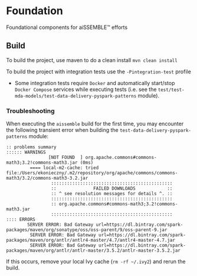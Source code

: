 # Foundation
Foundational components for aiSSEMBLE&trade; efforts


## Build

To build the project, use maven to do a clean install `mvn clean install`

To build the project with integration tests use the `-Pintegration-test` profile
- Some integration tests require `Docker` and automatically start/stop `Docker Compose` services while executing tests (i.e. see
the `test/test-mda-models/test-data-delivery-pyspark-patterns` module).

### Troubleshooting

When executing the `aissemble` build for the first time, you may encounter the following transient error when building
the `test-data-delivery-pyspark-patterns` module:

```
:: problems summary 
:::::: WARNINGS
                [NOT FOUND  ] org.apache.commons#commons-math3;3.2!commons-math3.jar (0ms)
         ==== local-m2-cache: tried           file:/Users/ekonieczny/.m2/repository/org/apache/commons/commons-math3/3.2/commons-math3-3.2.jar
                 ::::::::::::::::::::::::::::::::::::::::::::::
                 ::              FAILED DOWNLOADS            ::
                 :: ^ see resolution messages for details ^. ::
                 ::::::::::::::::::::::::::::::::::::::::::::::
                 :: org.apache.commons#commons-math3;3.2!commons-math3.jar
                 :::::::::::::::::::::::::::::::::::::::::::::: 
:::: ERRORS
        SERVER ERROR: Bad Gateway url=https://dl.bintray.com/spark-packages/maven/org/sonatype/oss/oss-parent/9/oss-parent-9.jar
         SERVER ERROR: Bad Gateway url=https://dl.bintray.com/spark-packages/maven/org/antlr/antlr4-master/4.7/antlr4-master-4.7.jar
         SERVER ERROR: Bad Gateway url=https://dl.bintray.com/spark-packages/maven/org/antlr/antlr-master/3.5.2/antlr-master-3.5.2.jar
```
         
If this occurs, remove your local Ivy cache (`rm -rf ~/.ivy2`) and rerun the build.
